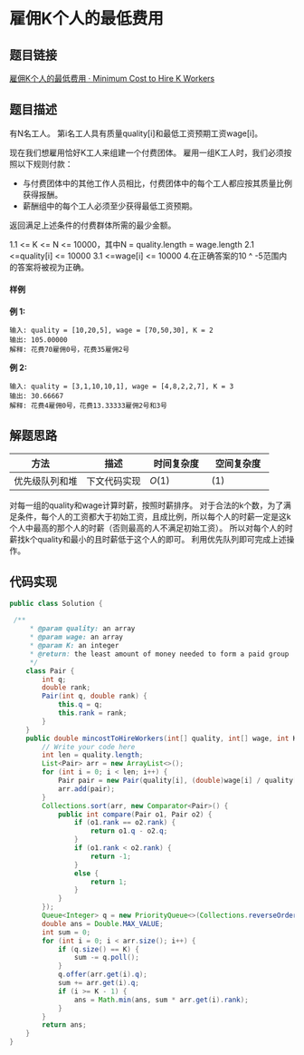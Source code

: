 
#  雇佣K个人的最低费用

## 题目链接

[雇佣K个人的最低费用 · Minimum Cost to Hire K Workers](https://www.jiuzhang.com/problem/minimum-cost-to-hire-k-workers/)

## 题目描述

有N名工人。 第i名工人具有质量quality[i]和最低工资预期工资wage[i]。

现在我们想雇用恰好K工人来组建一个付费团体。 雇用一组K工人时，我们必须按照以下规则付款：

- 与付费团体中的其他工作人员相比，付费团体中的每个工人都应按其质量比例获得报酬。
- 薪酬组中的每个工人必须至少获得最低工资预期。

返回满足上述条件的付费群体所需的最少金额。

1.1 <= K <= N <= 10000，其中N = quality.length = wage.length
2.1 <=quality[i] <= 10000
3.1 <=wage[i] <= 10000
4.在正确答案的10 ^ -5范围内的答案将被视为正确。

#### 样例

**例 1:**

```
输入: quality = [10,20,5], wage = [70,50,30], K = 2
输出: 105.00000
解释: 花费70雇佣0号，花费35雇佣2号
```

**例 2:**

```
输入: quality = [3,1,10,10,1], wage = [4,8,2,2,7], K = 3
输出: 30.66667
解释: 花费4雇佣0号，花费13.33333雇佣2号和3号 
```

## 解题思路

| <div style="width:70pt">方法</div>  |描述 |<div style="width:70pt">时间复杂度</div> |<div style="width:70pt">空间复杂度</div>|
|---|---|---|---|
|  优先级队列和堆 | 下文代码实现  | $O(1)$|$(1)$|

对每一组的quality和wage计算时薪，按照时薪排序。 对于合法的k个数，为了满足条件，每个人的工资都大于初始工资，且成比例，所以每个人的时薪一定是这k个人中最高的那个人的时薪（否则最高的人不满足初始工资）。 所以对每个人的时薪找k个quality和最小的且时薪低于这个人的即可。 利用优先队列即可完成上述操作。


## 代码实现

```java
public class Solution {
   
 /**
     * @param quality: an array
     * @param wage: an array
     * @param K: an integer
     * @return: the least amount of money needed to form a paid group
     */
    class Pair {
        int q;
        double rank;
        Pair(int q, double rank) {
            this.q = q;
            this.rank = rank;
        }
    }
    public double mincostToHireWorkers(int[] quality, int[] wage, int K) {
        // Write your code here
        int len = quality.length;
        List<Pair> arr = new ArrayList<>();
        for (int i = 0; i < len; i++) {
            Pair pair = new Pair(quality[i], (double)wage[i] / quality[i]);
            arr.add(pair);
        }
        Collections.sort(arr, new Comparator<Pair>() {
            public int compare(Pair o1, Pair o2) {
                if (o1.rank == o2.rank) {
                    return o1.q - o2.q;
                }
                if (o1.rank < o2.rank) {
                    return -1;
                }
                else {
                    return 1;
                }
            }
        });
        Queue<Integer> q = new PriorityQueue<>(Collections.reverseOrder());
        double ans = Double.MAX_VALUE;
        int sum = 0;
        for (int i = 0; i < arr.size(); i++) {
            if (q.size() == K) {
                sum -= q.poll();
            }
            q.offer(arr.get(i).q);
            sum += arr.get(i).q;
            if (i >= K - 1) {
                ans = Math.min(ans, sum * arr.get(i).rank);
            }
        }
        return ans;
    }
}
```